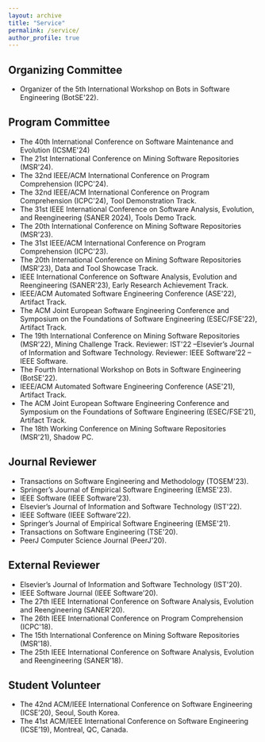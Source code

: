 ```yaml
---
layout: archive
title: "Service"
permalink: /service/
author_profile: true
---
```


Organizing Committee
------
- Organizer of the 5th International Workshop on Bots in Software Engineering (BotSE'22).

Program Committee
------
- The 40th International Conference on Software Maintenance and Evolution (ICSME'24)
- The 21st International Conference on Mining Software Repositories (MSR'24).
- The 32nd IEEE/ACM International Conference on Program Comprehension (ICPC'24).
- The 32nd IEEE/ACM International Conference on Program Comprehension (ICPC'24), Tool Demonstration Track.
- The 31st IEEE International Conference on Software Analysis, Evolution, and Reengineering (SANER 2024), Tools Demo Track.
- The 20th International Conference on Mining Software Repositories (MSR'23).
- The 31st IEEE/ACM International Conference on Program Comprehension (ICPC'23).
- The 20th International Conference on Mining Software Repositories (MSR'23), Data and Tool Showcase Track.
- IEEE International Conference on Software Analysis, Evolution and Reengineering (SANER'23), Early Research Achievement Track.
- IEEE/ACM Automated Software Engineering Conference (ASE'22), Artifact Track.
- The ACM Joint European Software Engineering Conference and Symposium on the Foundations of Software Engineering (ESEC/FSE'22), Artifact Track.
- The 19th International Conference on Mining Software Repositories (MSR'22), Mining Challenge Track.
Reviewer: IST'22 –Elsevier’s Journal of Information and Software Technology.
Reviewer: IEEE Software’22 – IEEE Software.
- The Fourth International Workshop on Bots in Software Engineering (BotSE'22).
- IEEE/ACM Automated Software Engineering Conference (ASE'21), Artifact Track.
- The ACM Joint European Software Engineering Conference and Symposium on the Foundations of Software Engineering (ESEC/FSE'21), Artifact Track.
- The 18th Working Conference on Mining Software Repositories (MSR'21), Shadow PC.


Journal Reviewer
------
- Transactions on Software Engineering and Methodology (TOSEM'23).
- Springer’s Journal of Empirical Software Engineering (EMSE'23).
- IEEE Software (IEEE Software’23).
- Elsevier’s Journal of Information and Software Technology (IST'22).
- IEEE Software (IEEE Software’22).
- Springer’s Journal of Empirical Software Engineering (EMSE'21).
- Transactions on Software Engineering (TSE'20).
- PeerJ Computer Science Journal (PeerJ'20).


External Reviewer
------
- Elsevier’s Journal of Information and Software Technology (IST'20).
- IEEE Software Journal (IEEE Software'20).
- The 27th IEEE International Conference on Software Analysis, Evolution and Reengineering (SANER'20).
- The 26th IEEE International Conference on Program Comprehension (ICPC'18).
- The 15th International Conference on Mining Software Repositories (MSR'18).
- The 25th IEEE International Conference on Software Analysis, Evolution and Reengineering (SANER'18).


Student Volunteer
------
- The 42nd ACM/IEEE International Conference on Software Engineering (ICSE’20), Seoul, South Korea.
- The 41st ACM/IEEE International Conference on Software Engineering (ICSE’19), Montreal, QC, Canada.
